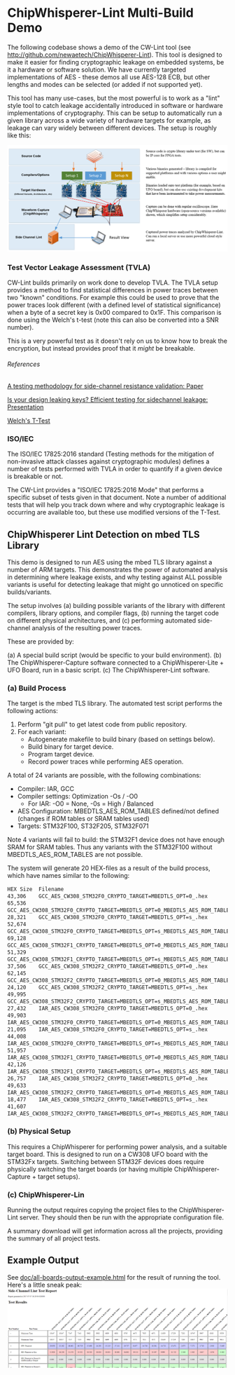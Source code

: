 # ChipWhisperer-Lint Multi-Build Demo #

The following codebase shows a demo of the CW-Lint tool (see http://github.com/newaetech/ChipWhisperer-Lint). This tool is designed to make it easier for finding cryptographic leakage on embedded systems, be it a hardware or software solution. We have currently targeted implementations of AES - these demos all use AES-128 ECB, but other lengths and modes can be selected (or added if not supported yet).

This tool has many use-cases, but the most powerful is to work as a "lint" style tool to catch leakage accidentally introduced in software or hardware implementations of cryptography. This can be setup to automatically run a given library across a wide variety of hardware targets for example, as leakage can vary widely between different devices. The setup is roughly like this:

![ChipWhisperer-Lint Super-Cool Demo Figure](/doc/cwlint_arch.png)

### Test Vector Leakage Assessment (TVLA) ###

CW-Lint builds primarily on work done to develop TVLA. The TVLA setup provides a method to find statistical differences in power traces between two "known" conditions. For example this could be used to prove that the power traces look different (with a defined level of statistical significance) when a byte of a secret key is 0x00 compared to 0x1F. This comparison is done using the Welch's t-test (note this can also be converted into a SNR number).

This is a very powerful test as it doesn't rely on us to know how to break the encryption, but instead provides proof that it *might* be breakable.

###### References ######

[A testing methodology for side-channel resistance validation: Paper](http://csrc.nist.gov/news_events/non-invasive-attack-testing-workshop/papers/08_Goodwill.pdf)

[Is your design leaking keys? Efficient testing for sidechannel leakage: Presentation](https://www.rsaconference.com/writable/presentations/file_upload/asec-r35b.pdf)

[Welch's T-Test](https://en.wikipedia.org/wiki/Welch%27s_t-test)

### ISO/IEC ###

The ISO/IEC 17825:2016 standard (Testing methods for the mitigation of non-invasive attack classes against cryptographic modules) defines a number of tests performed with TVLA in order to quantify if a given device is breakable or not.

The CW-Lint provides a "ISO/IEC 17825:2016 Mode" that performs a specific subset of tests given in that document. Note a number of additional tests that will help you track down where and why cryptographic leakage is occurring are available too, but these use modified versions of the T-Test. 


## ChipWhisperer Lint Detection on mbed TLS Library ##

This demo is designed to run AES using the mbed TLS library against a number of ARM targets. This demonstrates the power of automated analysis in determining where leakage exists, and why testing against ALL possible variants is useful for detecting leakage that might go unnoticed on specific builds/variants.

The setup involves (a) building possible variants of the library with different compilers, library options, and compiler flags, (b) running the target code on different physical architectures, and (c) performing automated side-channel analysis of the resulting power traces.

These are provided by:

 (a) A special build script (would be specific to your build environment).
 (b) The ChipWhisperer-Capture software connected to a ChipWhisperer-Lite + UFO Board, run in a basic script.
 (c) The ChipWhisperer-Lint software.

### (a) Build Process ###

The target is the mbed TLS library. The automated test script performs the following actions:

1. Perform "git pull" to get latest code from public repository.
2. For each variant:
   * Autogenerate makefile to build binary (based on settings below).   
   * Build binary for target device.   
   * Program target device.   
   * Record power traces while performing AES operation.

A total of 24 variants are possible, with the following combinations:

* Compiler: IAR, GCC
* Compiler settings: Optimization -Os / -O0
   * For IAR: -O0 = None, -0s = High / Balanced
* AES Configuration: MBEDTLS_AES_ROM_TABLES defined/not defined (changes if ROM tables or SRAM tables used)
* Targets: STM32F100, ST32F205, STM32F071

Note 4 variants will fail to build: the STM32F1 device does not have enough SRAM for SRAM tables. Thus any variants with the STM32F100 without MBEDTLS_AES_ROM_TABLES are not possible.

The system will generate 20 HEX-files as a result of the build process, which have names similar to the following:

	HEX Size  Filename
	43,306    GCC_AES_CW308_STM32F0_CRYPTO_TARGET=MBEDTLS_OPT=0_.hex
	65,536    GCC_AES_CW308_STM32F0_CRYPTO_TARGET=MBEDTLS_OPT=0_MBEDTLS_AES_ROM_TABLES=1.hex
	28,321    GCC_AES_CW308_STM32F0_CRYPTO_TARGET=MBEDTLS_OPT=s_.hex
	52,674    GCC_AES_CW308_STM32F0_CRYPTO_TARGET=MBEDTLS_OPT=s_MBEDTLS_AES_ROM_TABLES=1.hex
	69,128    GCC_AES_CW308_STM32F1_CRYPTO_TARGET=MBEDTLS_OPT=0_MBEDTLS_AES_ROM_TABLES=1.hex
	51,329    GCC_AES_CW308_STM32F1_CRYPTO_TARGET=MBEDTLS_OPT=s_MBEDTLS_AES_ROM_TABLES=1.hex
	37,506    GCC_AES_CW308_STM32F2_CRYPTO_TARGET=MBEDTLS_OPT=0_.hex
	62,145    GCC_AES_CW308_STM32F2_CRYPTO_TARGET=MBEDTLS_OPT=0_MBEDTLS_AES_ROM_TABLES=1.hex
	24,120    GCC_AES_CW308_STM32F2_CRYPTO_TARGET=MBEDTLS_OPT=s_.hex
	49,995    GCC_AES_CW308_STM32F2_CRYPTO_TARGET=MBEDTLS_OPT=s_MBEDTLS_AES_ROM_TABLES=1.hex
	27,432    IAR_AES_CW308_STM32F0_CRYPTO_TARGET=MBEDTLS_OPT=0_.hex
	49,903    IAR_AES_CW308_STM32F0_CRYPTO_TARGET=MBEDTLS_OPT=0_MBEDTLS_AES_ROM_TABLES=1.hex
	21,095    IAR_AES_CW308_STM32F0_CRYPTO_TARGET=MBEDTLS_OPT=s_.hex
	44,008    IAR_AES_CW308_STM32F0_CRYPTO_TARGET=MBEDTLS_OPT=s_MBEDTLS_AES_ROM_TABLES=1.hex
	51,957    IAR_AES_CW308_STM32F1_CRYPTO_TARGET=MBEDTLS_OPT=0_MBEDTLS_AES_ROM_TABLES=1.hex
	42,126    IAR_AES_CW308_STM32F1_CRYPTO_TARGET=MBEDTLS_OPT=s_MBEDTLS_AES_ROM_TABLES=1.hex
	26,757    IAR_AES_CW308_STM32F2_CRYPTO_TARGET=MBEDTLS_OPT=0_.hex
	49,633    IAR_AES_CW308_STM32F2_CRYPTO_TARGET=MBEDTLS_OPT=0_MBEDTLS_AES_ROM_TABLES=1.hex
	18,477    IAR_AES_CW308_STM32F2_CRYPTO_TARGET=MBEDTLS_OPT=s_.hex
	41,607    IAR_AES_CW308_STM32F2_CRYPTO_TARGET=MBEDTLS_OPT=s_MBEDTLS_AES_ROM_TABLES=1.hex


### (b) Physical Setup ###

This requires a ChipWhisperer for performing power analysis, and a suitable target board. This is designed to run on a CW308 UFO board with the STM32Fx targets. Switching between STM32F devices does require physically switching the target boards (or having multiple ChipWhisperer-Capture + target setups).

### (c) ChipWhisperer-Lin ###

Running the output requires copying the project files to the ChipWhisperer-Lint server. They should then be run with the appropriate configuration file.

A summary download will get information across all the projects, providing the summary of all project tests.

## Example Output ##
See [doc/all-boards-output-example.html](https://htmlpreview.github.io/?https://github.com/newaetech/cwlint-demo-aes-arm/blob/master/doc/all-boards-output-example.html) for the result of running the tool. Here's a little sneak peak:
![ChipWhisperer-Lint Output Example](/doc/snipper_image.png)
